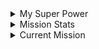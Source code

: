 
<details>
<summary>My Super Power</summary>
<br>
I am a Full-stack Developer.
<br><br>

Kindly click on the tech stack logo to view the mini-projects.
<br><br>
  <a href="https://github.com/ElvisMw/Projects/tree/main/Bash">
    <img height="30" src="https://img.shields.io/badge/Shell-ff0000?style=plastic&logo=gnu-bash&logoColor=000000" alt="Bash">
  </a>
  <a href="https://github.com/ElvisMw/Projects/tree/main/Python">
    <img height="30" src="https://img.shields.io/badge/Python-ffff00?style=plastic&logo=python&logoColor=000000" alt="Python">
  </a>
  <a href="https://github.com/ElvisMw/Projects/tree/main/JavaScript">
    <img height="30" src="https://img.shields.io/badge/JavaScript-black?style=plastic&logo=javascript&logoColor=white" alt="JavaScript">
  </a>
  <a href="https://github.com/ElvisMw/Projects/tree/main/HTML">
    <img height="30" src="https://img.shields.io/badge/HTML-ffff00?style=plastic&logo=html5&logoColor=000000" alt="HTML">
  </a>
  <a href="https://github.com/ElvisMw/Projects/tree/main/CSS">
    <img height="30" src="https://img.shields.io/badge/CSS-blue?style=plastic&logo=css3&logoColor=black" alt="CSS">
  </a>
  <a href="https://github.com/ElvisMw/Projects/tree/main/C">
    <img height="30" src="https://img.shields.io/badge/C-orange?style=plastic&logo=c&logoColor=000000" alt="C">
  </a>
  <a href="https://github.com/ElvisMw/Projects/tree/main/Django">
    <img height="30" src="https://img.shields.io/badge/Django-darkgreen?style=plastic&logo=django&logoColor=000000" alt="Django">
  <br><br>
</a>
</ul>
<hr>
</details>
<details>
  <summary>Mission Stats</summary>
<a href="https://github.com/ElvisMw/github-readme-stats">
  <img height=200 align="center" src="https://github-readme-stats.vercel.app/api?username=ElvisMw&show_icons=true&theme=transparent&include_all_commits=true&text_color=ffffff&title_color=ffffff&rank_icon=github&cache_seconds=2160"/>
</a>

<a href="https://github.com/ElvisMw/convoychat">
  <img height=200 align="center" src="https://github-readme-stats.vercel.app/api/top-langs?username=ElvisMw&layout=compact&langs_count=8&card_width=320true&theme=transparent&include_all_commits=true&text_color=ffffff&title_color=ffffff"/>
</a>
<hr style= "border-top: 1px solid white;">
</details>
<details>
  <summary>Current Mission</summary>

  <div align="center">
    <img src="gif/shakee.gif" alt="duty" width="467" height="200" style="border: 2px solid white; border-radius: 5px;">
  </div>
</details>